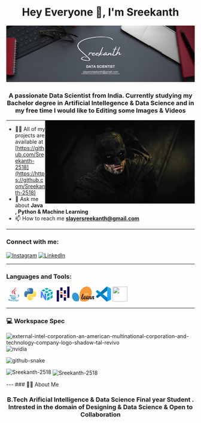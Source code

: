 <h1 align="center">Hey Everyone 👋, I'm Sreekanth</h1>

<div align="center">
  <img src="https://github.com/Sreekanth-2518/Sreekanth-2518/blob/main/Black%20Grey%20Sleek%20Scrapbook%20General%20Linkedin%20Banner.png" alt="Banner">
</div>

<h3 align="center">A passionate Data Scientist from India. Currently studying my Bachelor degree in Artificial Intellegence & Data Science and in my free time I would like to Editing some Images & Videos </h3>


<img align="right" alt="Coding" width="400" src="https://github.com/Sreekanth-2518/Sreekanth-2518/blob/main/Register%20-%20Login.gif">

---

- 👨‍💻 All of my projects are available at [https://github.com/Sreekanth-2518](https://https://github.com/Sreekanth-2518)  
- 💬 Ask me about **Java , Python & Machine Learning**  
- 📫 How to reach me **slayersreekanth@gmail.com**

---

<h3 align="left">Connect with me:</h3>
<p align="left">
  <a href="https://www.instagram.com/_.gu_weiyi._/" target="blank"><img align="center" src="https://raw.githubusercontent.com/rahuldkjain/github-profile-readme-generator/master/src/images/icons/Social/instagram.svg" alt="Instagram" height="30" width="40" /></a>
  <a href="https://www.linkedin.com/in/sreekanth-a-9188342a1/" target="blank"><img align="center" src="https://raw.githubusercontent.com/rahuldkjain/github-profile-readme-generator/master/src/images/icons/Social/linked-in-alt.svg" alt="LinkedIn" height="30" width="40" /></a>
</p>

---

<h3 align="left">Languages and Tools:</h3>
<p align="left">
  <img src="https://raw.githubusercontent.com/devicons/devicon/master/icons/java/java-original.svg" width="40" height="40"/>
  <img src="https://raw.githubusercontent.com/devicons/devicon/master/icons/python/python-original.svg" width="40" height="40"/>
  <img src="https://github.com/Suriya-Panneerselvam/Suriya-Panneerselvam/blob/main/numpy.png" width="40" height="40"/>
  <img src="https://github.com/Suriya-Panneerselvam/Suriya-Panneerselvam/blob/main/pandas.svg" width="40" height="40"/>
  <img src="https://github.com/Suriya-Panneerselvam/Suriya-Panneerselvam/blob/main/Scikit_learn_logo_small.svg.png" width="60" height="40"/>
  <img src="https://github.com/Suriya-Panneerselvam/Suriya-Panneerselvam/blob/main/Visual_Studio_Code.png" width="40" height="40"/>
  <img src="https://www.vectorlogo.zone/logos/git-scm/git-scm-icon.svg" width="40" height="40"/>
</p>

---
### 💻 Workspace Spec
 <img width="77" height="39" src="https://img.shields.io/badge/INTEL-I7-blue" alt="external-intel-corporation-an-american-multinational-corporation-and-technology-company-logo-shadow-tal-revivo"/> <img width="77" height="39" src="https://img.shields.io/badge/RTX-3050%20Ti-drakgreen" alt="nvidia"/>


<picture>
  <source media="(prefers-color-scheme: dark)" srcset="https://raw.githubusercontent.com/tobiasmeyhoefer/tobiasmeyhoefer/output/github-snake-dark.svg" />
  <source media="(prefers-color-scheme: light)" srcset="https://raw.githubusercontent.com/tobiasmeyhoefer/tobiasmeyhoefer/output/github-snake.svg" />
  <img alt="github-snake" src="https://raw.githubusercontent.com/tobiasmeyhoefer/tobiasmeyhoefer/output/github-snake.svg" />
</picture>
<!-- Programming Languages Card -->
<p><img align="left" src="https://github-readme-stats.vercel.app/api/top-langs?username=Sreekanth-2518&show_icons=true&locale=en&layout=compact&theme=tokyonight" alt="Sreekanth-2518" /></p>

<!-- GitHub Stats Card -->
<p>&nbsp;<img align="center" src="https://github-readme-stats.vercel.app/api?username=Sreekanth-2518&show_icons=true&locale=en&theme=tokyonight" alt="Sreekanth-2518" /></p>
---
### 👨‍💼 About Me
<h3 align="center">B.Tech Arificial Intelligence & Data Science Final year Student . Intrested in the domain of Designing & Data Science  &  Open to Collaboration</h3>
